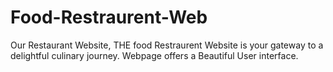 # Food-Restraurent-Web
Our Restaurant Website, THE food Restraurent Website is your gateway to a delightful culinary journey. Webpage offers a Beautiful User interface.
